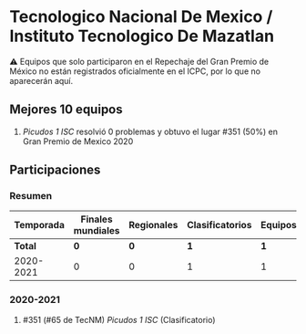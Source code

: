 # Tecnologico Nacional De Mexico / Instituto Tecnologico De Mazatlan

:warning: Equipos que solo participaron en el Repechaje del Gran Premio de México no están registrados oficialmente en el ICPC, por lo que no aparecerán aquí.

## Mejores 10 equipos

1. _Picudos 1 ISC_ resolvió 0 problemas y obtuvo el lugar #351 (50%) en Gran Premio de Mexico 2020

## Participaciones

### Resumen

| Temporada | Finales mundiales | Regionales | Clasificatorios | Equipos |
| --- | --- | --- | --- | --- |
| **Total** | **0** | **0** | **1** | **1** |
| 2020-2021 | 0 | 0 | 1 | 1 |

### 2020-2021

1. #351 (#65 de TecNM) _Picudos 1 ISC_ (Clasificatorio)




